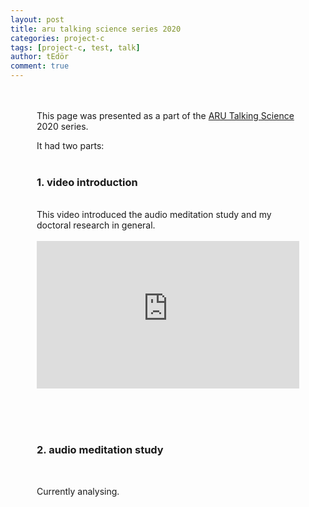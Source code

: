 ```yaml
---
layout: post
title: aru talking science series 2020
categories: project-c
tags: [project-c, test, talk]
author: tEdör
comment: true
---
```

<div style="padding: 0.0em 3em;" >
<br><br>
This page was presented as a part of the <a href="https://aru.ac.uk/community-engagement/talking-science-2020-brain-computer-music"> ARU Talking Science </a> 2020 series.

It had two parts:
<br><br>
<h3>1. video introduction</h3>
<br>
This video introduced the audio meditation study and my doctoral research in general.
<br><br>

<div style="left: 0; width: 100%; height: 0; position: relative; padding-bottom: 56.2493%;"><iframe src="https://www.youtube.com/embed/vaSoaY8fPV4?rel=0&amp;showinfo=0" style="border: 0; top: 0; left: 0; width: 100%; height: 100%; position: absolute;" allowfullscreen scrolling="no"></iframe></div>

<br><br><br>
<h3>2. audio meditation study</h3>
<br>
<p>Currently analysing.</p>
